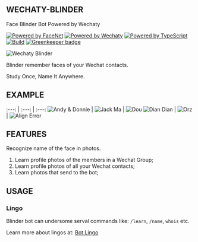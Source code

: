 WECHATY-BLINDER
---------------

Face Blinder Bot Powered by Wechaty

[![Powered by FaceNet](https://img.shields.io/badge/Powered%20By-FaceNet-green.svg)](https://github.com/zixia/node-facenet) [![Powered by Wechaty](https://img.shields.io/badge/Powered%20By-Wechaty-green.svg)](https://github.com/chatie/wechaty) [![Powered by TypeScript](https://img.shields.io/badge/Powered%20By-TypeScript-blue.svg)](https://www.typescriptlang.org/) [![Build](https://img.shields.io/travis/zixia/wechaty-blinder.svg?label=Build)](https://travis-ci.org/zixia/wechaty-blinder) [![Greenkeeper badge](https://badges.greenkeeper.io/zixia/wechaty-blinder.svg)](https://greenkeeper.io/)

![Wechaty Blinder](https://zixia.github.io/wechaty-blinder/images/blinder.jpg)

Blinder remember faces of your Wechat contacts.

Study Once, Name It Anywhere.

EXAMPLE
-------

 :---:  | :---: | :---:
![Andy & Donnie](https://zixia.github.io/wechaty-blinder/screenshots/andy-donnie.jpg) | ![Jack Ma](https://zixia.github.io/wechaty-blinder/screenshots/jack-ma.jpg) | ![Dou](https://zixia.github.io/wechaty-blinder/screenshots/dou.jpg)
![Dian Dian](https://zixia.github.io/wechaty-blinder/screenshots/diandian.jpg) | ![Orz](https://zixia.github.io/wechaty-blinder/screenshots/orz.jpg) | ![Align Error](https://zixia.github.io/wechaty-blinder/screenshots/align-error.jpg)


FEATURES
--------

Recognize name of the face in photos.

1. Learn profile photos of the members in a Wechat Group;
1. Learn profile photos of all your Wechat contacts;
1. Learn photos that send to the bot;

USAGE
-----

### Lingo

Blinder bot can undersome serval commands like: `/learn`, `/name`, `whois` etc.

Learn more about lingos at: [Bot Lingo](https://github.com/zixia/wechaty-blinder/wiki/Lingo)
